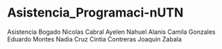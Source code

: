 # Asistencia_Programaci-nUTN
Asistencia
Bogado Nicolas
Cabral Ayelen
Nahuel Alanis
Camila Gonzales
Eduardo Montes
Nadia Cruz
Cintia Contreras
Joaquin Zabala
